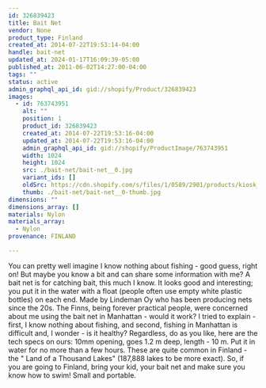 ```yaml
---
id: 326839423
title: Bait Net
vendor: None
product_type: Finland
created_at: 2014-07-22T19:53:14-04:00
handle: bait-net
updated_at: 2024-01-17T16:09:39-05:00
published_at: 2011-06-02T14:27:00-04:00
tags: ""
status: active
admin_graphql_api_id: gid://shopify/Product/326839423
images:
  - id: 763743951
    alt: ""
    position: 1
    product_id: 326839423
    created_at: 2014-07-22T19:53:16-04:00
    updated_at: 2014-07-22T19:53:16-04:00
    admin_graphql_api_id: gid://shopify/ProductImage/763743951
    width: 1024
    height: 1024
    src: ./bait-net/bait-net__0.jpg
    variant_ids: []
    oldSrc: https://cdn.shopify.com/s/files/1/0589/2901/products/kiosk_fi_baitnet.jpeg?v=1406073196
    thumb: ./bait-net/bait-net__0-thumb.jpg
dimensions: ""
dimensions_array: []
materials: Nylon
materials_array:
  - Nylon
provenance: FINLAND

---
```


You can pretty well imagine I know nothing about fishing - good guess, right on! But maybe you know a bit and can share some information with me? A bait net is for catching bait, this much I know. It looks good and interesting; you put it in the water with a float (people often use empty white plastic bottles) on each end. Made by Lindeman Oy who has been producing nets since the 20s. The Finns, being forever practical people, were concerned about me using the bait net in Manhattan - would it work? I tried to explain - first, I know nothing about fishing, and second, fishing in Manhattan is difficult and, I wonder - is it healthy? Regardless, do as you like, here are the tech specs on ours: 10mm opening, goes 1.2 m deep, length - 10 m. Put it in water for no more than a few hours. These are quite common in Finland - the " Land of a Thousand Lakes" (187,888 lakes to be more exact). So, if you are going to Finland, bring your kid, your bait net and make sure you know how to swim! Small and portable.
